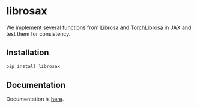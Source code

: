 # librosax

We implement several functions from [Librosa](https://github.com/librosa/librosa) and [TorchLibrosa](https://github.com/qiuqiangkong/torchlibrosa) in JAX and test them for consistency.

## Installation

```bash
pip install librosax
```

## Documentation

Documentation is [here](http://dirt.design/librosax).
